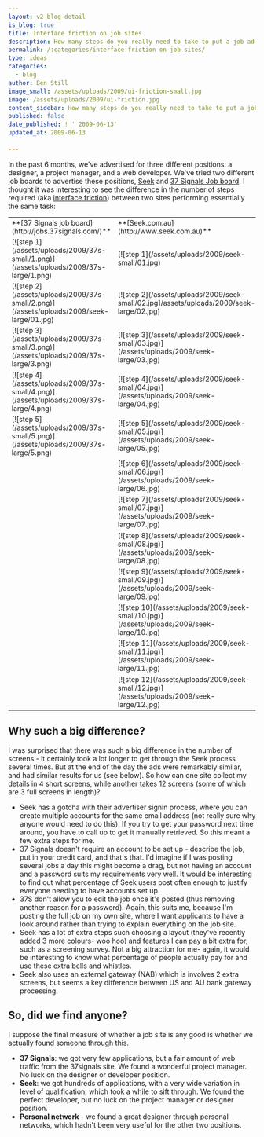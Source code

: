 ```yaml
---
layout: v2-blog-detail
is_blog: true
title: Interface friction on job sites
description: How many steps do you really need to take to put a job ad up?
permalink: /:categories/interface-friction-on-job-sites/
type: ideas
categories:
  - blog
author: Ben Still
image_small: /assets/uploads/2009/ui-friction-small.jpg
image: /assets/uploads/2009/ui-friction.jpg
content_sidebar: How many steps do you really need to take to put a job ad up?
published: false
date_published: ! ' 2009-06-13'
updated_at: 2009-06-13

---
```


In the past 6 months, we've advertised for three different positions: a designer, a project manager, and a web developer. We've tried two different job boards to advertise these positions, [Seek](http://www.seek.com.au) and [37 Signals Job board](http://jobs.37signals.com/). I thought it was interesting to see the difference in the number of steps required (aka [interface friction](http://www.codinghorror.com/blog/archives/000866.html)) between two sites performing essentially the same task:

<table>
<tr>
	<td>**[37 Signals job board](http://jobs.37signals.com/)**</td>
	<td>**[Seek.com.au](http://www.seek.com.au)**</td>
</tr>
<tr>
	<td>[![step 1](/assets/uploads/2009/37s-small/1.png)](/assets/uploads/2009/37s-large/1.png)</td>
	<td>[![step 1](/assets/uploads/2009/seek-small/01.jpg)</td>
</tr>
<tr>
	<td>[![step 2](/assets/uploads/2009/37s-small/2.png)](/assets/uploads/2009/seek-large/01.jpg)</td>
	<td>[![step 2](/assets/uploads/2009/seek-small/02.jpg]/assets/uploads/2009/seek-large/02.jpg)</td>
</tr>
<tr>
	<td>[![step 3](/assets/uploads/2009/37s-small/3.png)](/assets/uploads/2009/37s-large/3.png)</td>
	<td>[![step 3](/assets/uploads/2009/seek-small/03.jpg)](/assets/uploads/2009/seek-large/03.jpg)</td>
</tr>
<tr>
	<td>[![step 4](/assets/uploads/2009/37s-small/4.png)](/assets/uploads/2009/37s-large/4.png)</td>
	<td>[![step 4](/assets/uploads/2009/seek-small/04.jpg)](/assets/uploads/2009/seek-large/04.jpg)</td>
</tr>
<tr>
	<td>[![step 5](/assets/uploads/2009/37s-small/5.png)](/assets/uploads/2009/37s-large/5.png)</td>
	<td>[![step 5](/assets/uploads/2009/seek-small/05.jpg)](/assets/uploads/2009/seek-large/05.jpg)</td>
</tr>
<tr>
	<td>&nbsp;</td>
	<td>[![step 6](/assets/uploads/2009/seek-small/06.jpg)](/assets/uploads/2009/seek-large/06.jpg)</td>
</tr>
<tr>
	<td>&nbsp;</td>
	<td>[![step 7](/assets/uploads/2009/seek-small/07.jpg)](/assets/uploads/2009/seek-large/07.jpg)</td>
</tr>
<tr>
	<td>&nbsp;</td>
	<td>[![step 8](/assets/uploads/2009/seek-small/08.jpg)](/assets/uploads/2009/seek-large/08.jpg)</td>
</tr>
<tr>
	<td>&nbsp;</td>
	<td>[![step 9](/assets/uploads/2009/seek-small/09.jpg)](/assets/uploads/2009/seek-large/09.jpg)</td>
</tr>
<tr>
	<td>&nbsp;</td>
	<td>[![step 10](/assets/uploads/2009/seek-small/10.jpg)](/assets/uploads/2009/seek-large/10.jpg)</td>
</tr>
<tr>
	<td>&nbsp;</td>
	<td>[![step 11](/assets/uploads/2009/seek-small/11.jpg)](/assets/uploads/2009/seek-large/11.jpg)</td>
</tr>
<tr>
	<td>&nbsp;</td>
	<td>[![step 12](/assets/uploads/2009/seek-small/12.jpg)](/assets/uploads/2009/seek-large/12.jpg)</td>
</tr>
</table>

## Why such a big difference?

I was surprised that there was such a big difference in the number of screens - it certainly took a lot longer to get through the Seek process several times. But at the end of the day the ads were remarkably similar, and had similar results for us (see below). So how can one site collect my details in 4 short screens, while another takes 12 screens (some of which are 3 full screens in length)?

- Seek has a gotcha with their advertiser signin process, where you can create multiple accounts for the same email address (not really sure why anyone would need to do this). If you try to get your password next time around, you have to call up to get it manually retrieved. So this meant a few extra steps for me.
- 37 Signals doesn't require an account to be set up - describe the job, put in your credit card, and that's that. I'd imagine if I was posting several jobs a day this might become a drag, but not having an account and a password suits my requirements very well. It would be interesting to find out what percentage of Seek users post often enough to justify everyone needing to have accounts set up.
- 37S don't allow you to edit the job once it's posted (thus removing another reason for a password). Again, this suits me, because I'm posting the full job on my own site, where I want applicants to have a look around rather than trying to explain everything on the job site.
- Seek has a lot of extra steps such choosing a layout (they've recently added 3 more colours- woo hoo) and features I can pay a bit extra for, such as a screening survey. Not a big attraction for me- again, it would be interesting to know what percentage of people actually pay for and use these extra bells and whistles.
- Seek also uses an external gateway (NAB) which is involves 2 extra screens, but seems a key difference between US and AU bank gateway processing.

## So, did we find anyone?

I suppose the final measure of whether a job site is any good is whether we actually found someone through this.

- **37 Signals**: we got very few applications, but a fair amount of web traffic from the 37signals site. We found a wonderful project manager. No luck on the designer or developer position.
- **Seek**: we got hundreds of applications, with a very wide variation in level of qualification, which took a while to sift through. We found the perfect developer, but no luck on the project manager or designer position.
- **Personal network** - we found a great designer through personal networks, which hadn't been very useful for the other two positions.
